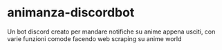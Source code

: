 # animanza-discordbot
Un bot discord creato per mandare notifiche su anime appena usciti, con varie funzioni comode facendo web scraping su anime world
